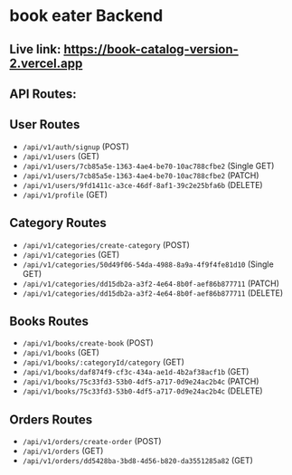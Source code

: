 # book eater Backend

## Live link: https://book-catalog-version-2.vercel.app

## API Routes:

## User Routes

- `/api/v1/auth/signup` (POST)
- `/api/v1/users` (GET)
- `/api/v1/users/7cb85a5e-1363-4ae4-be70-10ac788cfbe2` (Single GET)
- `/api/v1/users/7cb85a5e-1363-4ae4-be70-10ac788cfbe2` (PATCH)
- `/api/v1/users/9fd1411c-a3ce-46df-8af1-39c2e25bfa6b` (DELETE)
- `/api/v1/profile` (GET)

## Category Routes

- `/api/v1/categories/create-category` (POST)
- `/api/v1/categories` (GET)
- `/api/v1/categories/50d49f06-54da-4988-8a9a-4f9f4fe81d10` (Single GET)
- `/api/v1/categories/dd15db2a-a3f2-4e64-8b0f-aef86b877711` (PATCH)
- `/api/v1/categories/dd15db2a-a3f2-4e64-8b0f-aef86b877711` (DELETE)

## Books Routes

- `/api/v1/books/create-book` (POST)
- `/api/v1/books` (GET)
- `/api/v1/books/:categoryId/category` (GET)
- `/api/v1/books/daf874f9-cf3c-434a-ae1d-4b2af38acf1b` (GET)
- `/api/v1/books/75c33fd3-53b0-4df5-a717-0d9e24ac2b4c` (PATCH)
- `/api/v1/books/75c33fd3-53b0-4df5-a717-0d9e24ac2b4c` (DELETE)

## Orders Routes

- `/api/v1/orders/create-order` (POST)
- `/api/v1/orders` (GET)
- `/api/v1/orders/dd5428ba-3bd8-4d56-b820-da3551285a82` (GET)
